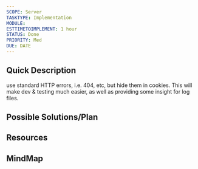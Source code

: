 ```yaml
---
SCOPE: Server
TASKTYPE: Implementation
MODULE: 
ESTTIMETOIMPLEMENT: 1 hour
STATUS: Done
PRIORITY: Med
DUE: DATE
---
```



## Quick Description
use standard HTTP errors, i.e. 404, etc, but hide them in cookies. This will make dev & testing much easier, as well as providing some insight for log files. 


## Possible Solutions/Plan


## Resources

## MindMap